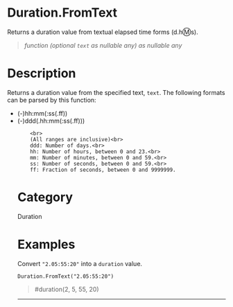# Duration.FromText
Returns a duration value from textual elapsed time forms (d.h:m:s).
> _function (optional <code>text</code> as nullable any) as nullable any_

# Description 
Returns a duration value from the specified text, <code>text</code>. The following formats can be parsed by this function:
 <ul>
        <li>(-)hh:mm(:ss(.ff)) </li>
        <li>(-)ddd(.hh:mm(:ss(.ff))) </li>
 
        <br>
        (All ranges are inclusive)<br>
        ddd: Number of days.<br>
        hh: Number of hours, between 0 and 23.<br>
        mm: Number of minutes, between 0 and 59.<br>
        ss: Number of seconds, between 0 and 59.<br>
        ff: Fraction of seconds, between 0 and 9999999.
# Category 
Duration
# Examples 
Convert <code>"2.05:55:20"</code> into a <code>duration</code> value.
```
Duration.FromText("2.05:55:20")
```
> #duration(2, 5, 55, 20)

***
